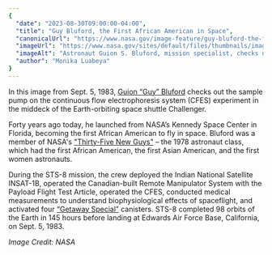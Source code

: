 ```yaml
---
{
  "date": "2023-08-30T09:00:00-04:00",
  "title": "Guy Bluford, the First African American in Space",
  "canonicalUrl": "https://www.nasa.gov/image-feature/guy-bluford-the-first-african-american-in-space",
  "imageUrl": "https://www.nasa.gov/sites/default/files/thumbnails/image/83hc597.jpg",
  "imageAlt": "Astronaut Guion S. Bluford, mission specialist, checks out the sample pump on the continuous flow electrophoresis system (CFES) experiment in the mid deck of the Earth-orbiting space shuttle Challenger on Space Transportation System-8 mission.",
  "author": "Monika Luabeya"
}
---
```


In this image from Sept. 5, 1983, [Guion “Guy” Bluford](https://www.nasa.gov/sites/default/files/atoms/files/bluford_guion.pdf) checks out the sample pump on the continuous flow electrophoresis system (CFES) experiment in the middeck of the Earth-orbiting space shuttle Challenger.

Forty years ago today, he launched from NASA’s Kennedy Space Center in Florida, becoming the first African American to fly in space. Bluford was a member of NASA's ["Thirty-Five New Guys"](https://www.nasa.gov/image-feature/1978-astronaut-class) – the 1978 astronaut class, which had the first African American, the first Asian American, and the first women astronauts.

During the STS-8 mission, the crew deployed the Indian National Satellite INSAT-1B, operated the Canadian-built Remote Manipulator System with the Payload Flight Test Article, operated the CFES, conducted medical measurements to understand biophysiological effects of spaceflight, and activated four [“Getaway Special”](https://ntrs.nasa.gov/citations/19790050256) canisters. STS-8 completed 98 orbits of the Earth in 145 hours before landing at Edwards Air Force Base, California, on Sept. 5, 1983.

_Image Credit: NASA_
